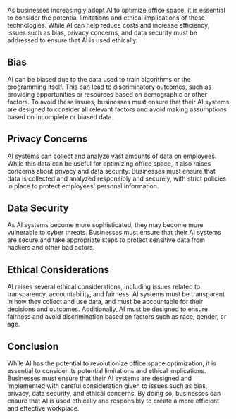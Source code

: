 
As businesses increasingly adopt AI to optimize office space, it is essential to consider the potential limitations and ethical implications of these technologies. While AI can help reduce costs and increase efficiency, issues such as bias, privacy concerns, and data security must be addressed to ensure that AI is used ethically.

Bias
----

AI can be biased due to the data used to train algorithms or the programming itself. This can lead to discriminatory outcomes, such as providing opportunities or resources based on demographic or other factors. To avoid these issues, businesses must ensure that their AI systems are designed to consider all relevant factors and avoid making assumptions based on incomplete or biased data.

Privacy Concerns
----------------

AI systems can collect and analyze vast amounts of data on employees. While this data can be useful for optimizing office space, it also raises concerns about privacy and data security. Businesses must ensure that data is collected and analyzed responsibly and securely, with strict policies in place to protect employees' personal information.

Data Security
-------------

As AI systems become more sophisticated, they may become more vulnerable to cyber threats. Businesses must ensure that their AI systems are secure and take appropriate steps to protect sensitive data from hackers and other bad actors.

Ethical Considerations
----------------------

AI raises several ethical considerations, including issues related to transparency, accountability, and fairness. AI systems must be transparent in how they collect and use data, and must be accountable for their decisions and outcomes. Additionally, AI must be designed to ensure fairness and avoid discrimination based on factors such as race, gender, or age.

Conclusion
----------

While AI has the potential to revolutionize office space optimization, it is essential to consider its potential limitations and ethical implications. Businesses must ensure that their AI systems are designed and implemented with careful consideration given to issues such as bias, privacy, data security, and ethical concerns. By doing so, businesses can ensure that AI is used ethically and responsibly to create a more efficient and effective workplace.
